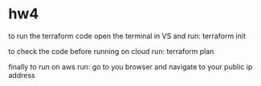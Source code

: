 # hw4
to run the terraform code
open the terminal in VS and run:
   terraform init

to check the code before running on cloud run:
   terraform plan

finally to run on aws run:
go to you browser and navigate to your public ip address

